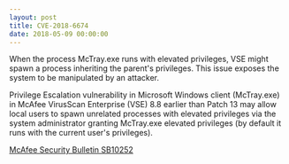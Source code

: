 ```yaml
---
layout: post
title: CVE-2018-6674
date: 2018-05-09 00:00:00
---
```


When the process McTray.exe runs with elevated privileges, VSE might spawn a process inheriting the parent's privileges. This issue exposes the system to be manipulated by an attacker. 

Privilege Escalation vulnerability in Microsoft Windows client (McTray.exe) in McAfee VirusScan Enterprise (VSE) 8.8 earlier than Patch 13 may allow local users to spawn unrelated processes with elevated privileges via the system administrator granting McTray.exe elevated privileges (by default it runs with the current user's privileges).

[McAfee Security Bulletin SB10252](https://kc.mcafee.com/corporate/index?page=content&id=SB10237)